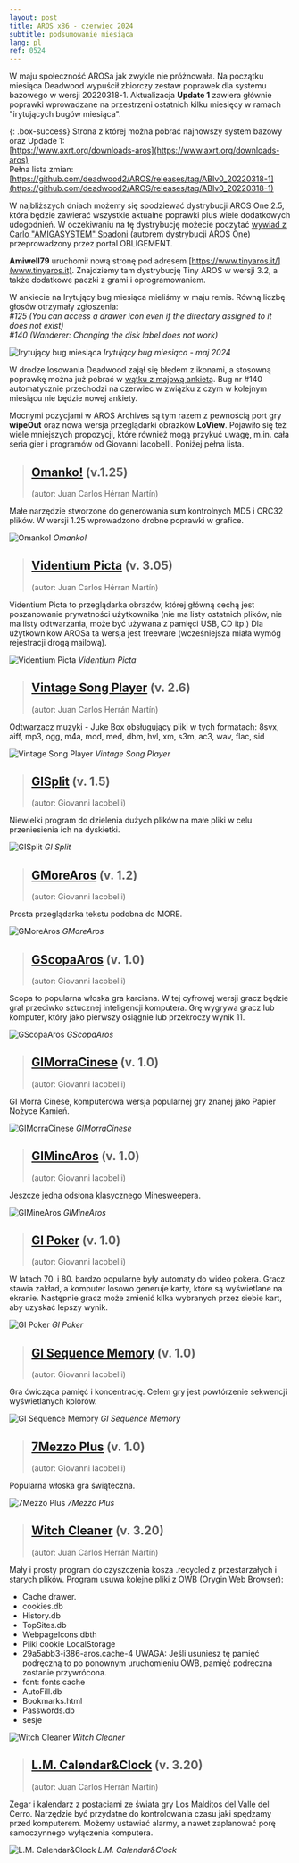 ```yaml
---
layout: post
title: AROS x86 - czerwiec 2024
subtitle: podsumowanie miesiąca
lang: pl
ref: 0524
---
```


W maju społeczność AROSa jak zwykle nie próżnowała. Na początku miesiąca Deadwood wypuścił zbiorczy zestaw poprawek dla systemu bazowego w wersji 20220318-1. Aktualizacja **Update 1** zawiera głównie poprawki wprowadzane na przestrzeni ostatnich kilku miesięcy w ramach "irytujących bugów miesiąca".  

{: .box-success}
Strona z której można pobrać najnowszy system bazowy oraz Updade 1:  
[https://www.axrt.org/downloads-aros](https://www.axrt.org/downloads-aros)  
Pełna lista zmian:  
[https://github.com/deadwood2/AROS/releases/tag/ABIv0_20220318-1](https://github.com/deadwood2/AROS/releases/tag/ABIv0_20220318-1)  

W najbliższych dniach możemy się spodziewać dystrybucji AROS One 2.5, która będzie zawierać wszystkie aktualne poprawki plus wiele dodatkowych udogodnień. W oczekiwaniu na tę dystrybucję możecie poczytać [wywiad z Carlo "AMIGASYSTEM" Spadoni](https://obligement-free-fr.translate.goog/articles/itwcarlospadoni.php?_x_tr_sl=fr&_x_tr_tl=en&_x_tr_hl=fr&_x_tr_sch=http) (autorem dystrybucji AROS One) przeprowadzony przez portal OBLIGEMENT.

**Amiwell79** uruchomił nową stronę pod adresem [https://www.tinyaros.it/](www.tinyaros.it). Znajdziemy tam dystrybucję Tiny AROS w wersji 3.2, a także dodatkowe paczki z grami i oprogramowaniem.

W ankiecie na Irytujący bug miesiąca mieliśmy w maju remis. Równą liczbę głosów otrzymały zgłoszenia:  
*#125 (You can access a drawer icon even if the directory assigned to it does not exist)*  
*#140 (Wanderer: Changing the disk label does not work)*

![Irytujący bug miesiąca](/assets/img/ibotm0524.png)
*Irytujący bug miesiąca - maj 2024*

W drodze losowania Deadwood zajął się błędem z ikonami, a stosowną poprawkę można już pobrać w [wątku z majową ankietą](https://www.arosworld.org/infusions/forum/viewthread.php?thread_id=1246&pid=5344). Bug nr #140 automatycznie przechodzi na czerwiec w związku z czym w kolejnym miesiącu nie będzie nowej ankiety.

Mocnymi pozycjami w AROS Archives są tym razem z pewnością port gry **wipeOut** oraz nowa wersja przeglądarki obrazków **LoView**. Pojawiło się też wiele mniejszych propozycji, które również mogą przykuć uwagę, m.in. cała seria gier i programów od Giovanni Iacobelli. Poniżej pełna lista.

> ## [Omanko!](http://archives.aros-exec.org/?function=showfile&file=utility/filetool/omanko.lha) (v.1.25)
> (autor: Juan Carlos Hérran Martín)

Małe narzędzie stworzone do generowania sum kontrolnych MD5 i CRC32 plików. W wersji 1.25 wprowadzono drobne poprawki w grafice.

![Omanko!](/assets/img/wipeout.jpg)
*Omanko!*

> ## [Videntium Picta](http://archives.aros-exec.org/?function=showfile&file=graphics/viewer/videntiumpicta.lha) (v. 3.05)
> (autor: Juan Carlos Hérran Martín)

Videntium Picta to przeglądarka obrazów, której główną cechą jest poszanowanie prywatności użytkownika (nie ma listy ostatnich plików, nie ma listy odtwarzania, może być używana z pamięci USB, CD itp.) Dla użytkownikow AROSa ta wersja jest freeware (wcześniejsza miała wymóg rejestracji drogą mailową).

![Videntium Picta](/assets/img/loview2024.png)
*Videntium Picta*

> ## [Vintage Song Player](http://archives.aros-exec.org/?function=showfile&file=audio/play/vintagesongplayer.lha) (v. 2.6)
> (autor: Juan Carlos Herrán Martín)

Odtwarzacz muzyki - Juke Box obsługujący pliki w tych formatach: 8svx, aiff, mp3, ogg, m4a, mod, med, dbm, hvl, xm, s3m, ac3, wav, flac, sid

![Vintage Song Player](/assets/img/giomino.jpg)
*Vintage Song Player*

> ## [GISplit](http://archives.aros-exec.org/?function=showfile&file=utility/filetool/gisplit.i386-aros.zip) (v. 1.5)
> (autor: Giovanni Iacobelli)

Niewielki program do dzielenia dużych plików na małe pliki w celu przeniesienia ich na dyskietki.

![GISplit](/assets/img/gisplit.png)
*GI Split*

> ## [GMoreAros](http://archives.aros-exec.org/?function=showfile&file=utility/text/misc/gmore.i386-aros.zip) (v. 1.2)
> (autor: Giovanni Iacobelli)

Prosta przeglądarka tekstu podobna do MORE. 

![GMoreAros](/assets/img/gmore.png)
*GMoreAros*

> ## [GScopaAros](http://archives.aros-exec.org/?function=showfile&file=game/card/giscopa.i386-aros.zip) (v. 1.0)
> (autor: Giovanni Iacobelli)

Scopa to popularna włoska gra karciana. W tej cyfrowej wersji gracz będzie grał przeciwko sztucznej inteligencji komputera. Grę wygrywa gracz lub komputer, który jako pierwszy osiągnie lub przekroczy wynik 11.

![GScopaAros](/assets/img/giscopa.png)
*GScopaAros*

> ## [GIMorraCinese](http://archives.aros-exec.org/?function=showfile&file=game/board/gimorracinese.i386-aros.zip) (v. 1.0)
> (autor: Giovanni Iacobelli)

GI Morra Cinese, komputerowa wersja popularnej gry znanej jako Papier Nożyce Kamień.

![GIMorraCinese](/assets/img/gimorra.png)
*GIMorraCinese*

> ## [GIMineAros](http://archives.aros-exec.org/?function=showfile&file=game/board/gimine.i386-aros.zip) (v. 1.0)
> (autor: Giovanni Iacobelli)

Jeszcze jedna odsłona klasycznego Minesweepera.

![GIMineAros](/assets/img/gimine.png)
*GIMineAros*

> ## [GI Poker](http://archives.aros-exec.org/?function=showfile&file=game/card/gipoker.i386-aros.zip) (v. 1.0)
> (autor: Giovanni Iacobelli)

W latach 70. i 80. bardzo popularne były automaty do wideo pokera. Gracz stawia zakład, a komputer losowo generuje karty, które są wyświetlane na ekranie.
Następnie gracz może zmienić kilka wybranych przez siebie kart, aby uzyskać lepszy wynik.

![GI Poker](/assets/img/gipoker.png)
*GI Poker*

> ## [GI Sequence Memory](http://archives.aros-exec.org/?function=showfile&file=game/board/gisequencememory.i386-aros.zip) (v. 1.0)
> (autor: Giovanni Iacobelli)

Gra ćwicząca pamięć i koncentrację. Celem gry jest powtórzenie sekwencji wyświetlanych kolorów.

![GI Sequence Memory](/assets/img/gimemory.png)
*GI Sequence Memory*

> ## [7Mezzo Plus](http://archives.aros-exec.org/?function=showfile&file=game/card/7mezzoplus.i386-aros.zip) (v. 1.0)
> (autor: Giovanni Iacobelli)

Popularna włoska gra świąteczna.

![7Mezzo Plus](/assets/img/7mezzo.png)
*7Mezzo Plus*

> ## [Witch Cleaner](http://archives.aros-exec.org/?function=showfile&file=network/server/misc/witchcleaner.lha) (v. 3.20)
> (autor:	Juan Carlos Herrán Martín)

Mały i prosty program do czyszczenia kosza .recycled z przestarzałych i starych plików. Program usuwa kolejne pliki z OWB (Orygin Web
Browser):
- Cache drawer.
- cookies.db
- History.db
- TopSites.db
- WebpageIcons.dbth
- Pliki cookie LocalStorage
- 29a5abb3-i386-aros.cache-4 UWAGA: Jeśli usuniesz tę pamięć podręczną to po ponownym uruchomieniu OWB, pamięć podręczna zostanie przywrócona.
- font: fonts cache
- AutoFill.db
- Bookmarks.html
- Passwords.db
- sesje

![Witch Cleaner](/assets/img/witchcleaner.jpg)
*Witch Cleaner*

> ## [L.M. Calendar&Clock](http://archives.aros-exec.org/?function=showfile&file=network/server/misc/witchcleaner.lha) (v. 3.20)
> (autor:	Juan Carlos Herrán Martín)

Zegar i kalendarz z postaciami ze świata gry Los Malditos del Valle del Cerro. Narzędzie być przydatne do kontrolowania czasu jaki spędzamy przed komputerem. Możemy ustawiać alarmy, a nawet zaplanować porę samoczynnego wyłączenia komputera.

![L.M. Calendar&Clock](/assets/img/lmcalendarclock.jpg)
*L.M. Calendar&Clock*
